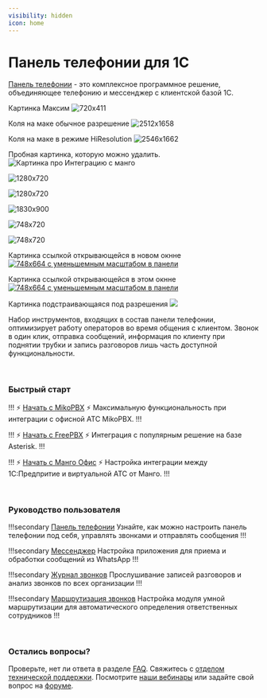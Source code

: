 ```yaml
---
visibility: hidden
icon: home
---
```

# Панель телефонии для 1С

[Панель телефонии](https://telefon.miko.ru) - это комплексное программное решение, объединяющее телефонию и мессенджер
с клиентской базой 1С.

Картинка Максим
![720x411](../assets/sandbox/previewLOWRES.png)

Коля на маке обычное разрешение
![2512x1658](../assets/sandbox/previewMacUsual.png)

Коля на маке в режиме HiResolution
![2546x1662](../assets/sandbox/preview.png)

Пробная картинка, которую можно удалить.
![Картинка про Интеграцию с манго](../assets/sandbox/registraciya_mango_3.png)

![1280x720](../assets/sandbox/test8.gif)

![1280x720](../assets/sandbox/test8.png)

![1830x900](../assets/sandbox/test2.gif)


![748x720](../assets/sandbox/test9.gif)

![748x720](../assets/sandbox/test9.png)


Картинка ссылкой открывающейся в новом окнне
<a href="https://www.youtube.com/watch?v=ipAnwilMncI" target="_blank">![748x664 с уменьшемным масштабом в панели](../assets/sandbox/test10.png)</a>

Картинка ссылкой открывающейся в этом окнне
<a href="https://www.youtube.com/watch?v=ipAnwilMncI">![748x664 с уменьшемным масштабом в панели](../assets/sandbox/test10.png)</a>


Картинка подстраивающаяся под разрешения
<img srcset="../assets/sandbox/previewLOWRES.png, ../assets/sandbox/preview.png 3x" src="../assets/sandbox/previewLOWRES.png">


Набор инструментов, входящих в состав панели телефонии, оптимизирует работу операторов во время
общения с клиентом. Звонок в один клик, отправка сообщений, информация по клиенту при поднятии
трубки и запись разговоров лишь часть доступной функциональности.

<br>

### Быстрый старт

!!! :zap: [Начать с MikoPBX](../get-started/mikopbx.md) :zap:
Максимальную функциональность при интеграции с офисной АТС MikoPBX.
!!!

!!! :zap: [Начать с FreePBX](../get-started/freepbx.md) :zap:
Интеграция с популярным решение на базе Asterisk.
!!!

!!! :zap: [Начать с Манго Офис](get-started/mango.md) :zap:
Настройка интеграции между 1С:Предпритие и виртуальной АТС от Манго.
!!!

<br>

### Руководство пользователя

!!!secondary [Панель телефонии](../user-guides/panel/index.md)
Узнайте, как можно настроить панель телефонии под себя, управлять звонками и отправлять сообщения
!!!

!!!secondary [Мессенджер](../user-guides/messenger/index.md)
Настройка приложения для приема и обработки сообщений из WhatsApp
!!!

!!!secondary [Журнал звонков](../user-guides/journal/index.md)
Прослушивание записей разговоров и анализ звонков по всех организации
!!!

!!!secondary [Маршрутизация звонков](../user-guides/routing/index.md)
Настройка модуля умной маршрутизации для автоматического определения ответственных сотрудников
!!!

<br>

### Остались вопросы?

Проверьте, нет ли ответа в разделе [FAQ](../faq.md).
Свяжитесь с [отделом технической поддержки](https://telefon.miko.ru/contacts/).
Посмотрите [наши вебинары](https://telefon.miko.ru/events/playback/) 
или задайте свой вопрос на [форуме](https://telefon.miko.ru/forum/).
